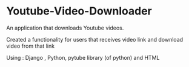 # Youtube-Video-Downloader

An application that downloads Youtube videos.

Created a functionality for users that receives video link and download video from that link


Using :
Django , Python, pytube library (of python) and HTML
